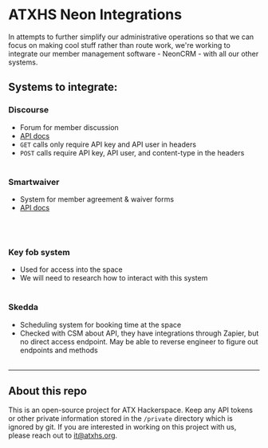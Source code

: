 # ATXHS Neon Integrations

In attempts to further simplify our administrative operations so that we can focus on making cool stuff rather than route work, we're working to integrate our member management software - NeonCRM - with all our other systems.

## Systems to integrate:
### Discourse 
   - Forum for member discussion 
   - [API docs](https://docs.discourse.org/)
   - `GET` calls only require API key and API user in headers
   - `POST` calls require API key, API user, and content-type in the headers
<br><br>

### Smartwaiver 
   - System for member agreement & waiver forms 
   - [API docs](https://api.smartwaiver.com/docs/v4/#api-_)

<br><br>

### Key fob system 
   - Used for access into the space
   - We will need to research how to interact with this system 
<br><br>

### Skedda 
   - Scheduling system for booking time at the space
   - Checked with CSM about API, they have integrations through Zapier, but no direct access endpoint.  May be able to reverse engineer to figure out endpoints and methods
<br><br>

<hr>

## About this repo
This is an open-source project for ATX Hackerspace.  Keep any API tokens or other private information stored in the `/private` directory which is ignored by git.  If you are interested in working on this project with us, please reach out to [it@atxhs.org](mailto:it@atxhs.org).
